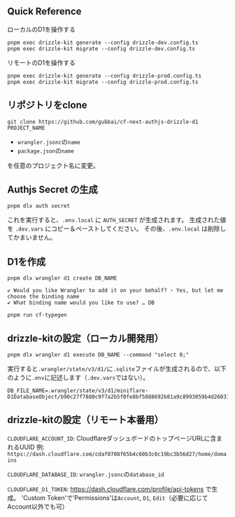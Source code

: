 ## Quick Reference

ローカルのD1を操作する

```
pnpm exec drizzle-kit generate --config drizzle-dev.config.ts
pnpm exec drizzle-kit migrate --config drizzle-dev.config.ts
```

リモートのD1を操作する

```
pnpm exec drizzle-kit generate --config drizzle-prod.config.ts
pnpm exec drizzle-kit migrate --config drizzle-prod.config.ts
```

## リポジトリをclone

```
git clone https://github.com/gubbai/cf-next-authjs-drizzle-d1 PROJECT_NAME
```

- `wrangler.jsonc`の`name`
- `package.json`の`name`

を任意のプロジェクト名に変更。

## Authjs Secret の生成

```
pnpm dlx auth secret
```

これを実行すると、`.env.local` に `AUTH_SECRET` が生成されます。
生成された値を `.dev.vars` にコピー＆ペーストしてください。
その後、`.env.local` は削除してかまいません。

## D1を作成

```
pnpm dlx wrangler d1 create DB_NAME
```

```
✔ Would you like Wrangler to add it on your behalf? › Yes, but let me choose the binding name
✔ What binding name would you like to use? … DB
```

```
pnpm run cf-typegen
```

## drizzle-kitの設定（ローカル開発用）

```
pnpm dlx wrangler d1 execute DB_NAME --command "select 0;"
```

実行すると`.wrangler/state/v3/d1/`に`.sqlite`ファイルが生成されるので、以下のように`.env`に記述します（`.dev.vars`ではない）。


```.env
DB_FILE_NAME=.wrangler/state/v3/d1/miniflare-D1DatabaseObject/b90c27f7880c9f7a2b5f0fe8bf5088692b81a9c8993059b4d26037967f789b26.sqlite
```

## drizzle-kitの設定（リモート本番用）

`CLOUDFLARE_ACCOUNT_ID`: CloudflareダッシュボードのトップページURLに含まれるUUID
例: `https://dash.cloudflare.com/cdaf0708f65b4c60b3c0c19bc3b56d27/home/domains`

`CLOUDFLARE_DATABASE_ID`: `wrangler.jsonc`の`database_id`

`CLOUDFLARE_D1_TOKEN`: https://dash.cloudflare.com/profile/api-tokens で生成。
'Custom Token'で'Permissions'は`Account`, `D1`, `Edit`（必要に応じてAccount以外でも可）
